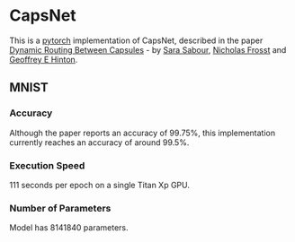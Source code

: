 # CapsNet
This is a [pytorch](http://pytorch.org/) implementation of CapsNet, described in the paper [Dynamic Routing Between Capsules](https://arxiv.org/abs/1710.09829) - by [Sara Sabour](https://arxiv.org/find/cs/1/au:+Sabour_S/0/1/0/all/0/1), [Nicholas Frosst](https://arxiv.org/find/cs/1/au:+Frosst_N/0/1/0/all/0/1) and [Geoffrey E Hinton](https://arxiv.org/find/cs/1/au:+Hinton_G/0/1/0/all/0/1).

## MNIST
### Accuracy
Although the paper reports an accuracy of 99.75%, this implementation currently reaches an accuracy of around 99.5%.

### Execution Speed
111 seconds per epoch on a single Titan Xp GPU.

### Number of Parameters
Model has 8141840 parameters.
